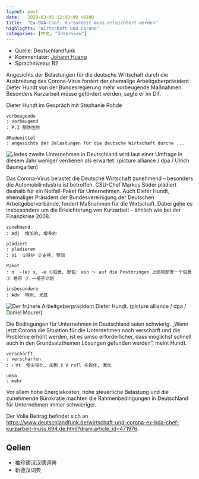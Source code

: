 ```yaml
---
layout: post
date:   2020-03-06 12:00:00 +0100
title:  "Ex-BDA-Chef: Kurzarbeit muss erleichtert werden"
highlights: "Wirtschaft und Corona"
categories: [中文, "Interview"]
---
```


- Quelle: Deutschlandfunk
- Kommentator: [Johann Huang](http://www.johannhuang.com/)
- Sprachniveau: B2


Angesichts der Belastungen für die deutsche Wirtschaft durch die Ausbreitung des Corona-Virus fordert der ehemalige Arbeitgeberpräsident Dieter Hundt von der Bundesregierung mehr vorbeugende Maßnahmen. Besonders Kurzarbeit müsse gefördert werden, sagte er im Dlf.

Dieter Hundt im Gespräch mit Stephanie Rohde

    vorbeugende
    : vorbeugend
    : P.I 预防性的

    @Redemittel
    : angesichts der Belastungen für die deutsche Wirtschaft durche ...


![Jedes zweite Unternehmen in Deutschland wird laut einer Umfrage in diesem Jahr weniger verdienen als erwartet. (picture alliance / dpa / Ulrich Baumgarten)](https://www.deutschlandfunk.de/media/thumbs/6/670b02d8e64cbc5f6dfc39df8ea93592v1_max_755x425_b3535db83dc50e27c1bb1392364c95a2.jpg?key=614b3e)

Das Corona-Virus belastet die Deutsche Wirtschaft zunehmend – besonders die Automobilindustrie ist betroffen. CSU-Chef Markus Söder plädiert deshalb für ein Notfall-Paket für Unternehmen. Auch Dieter Hundt, ehemaliger Präsident der Bundesvereinigung der Deutschen Arbeitgeberverbände, fordert Maßnahmen für die Wirtschaft. Dabei gehe es insbesondere um die Erleichterung von Kurzarbeit – ähnlich wie bei der Finanzkrise 2008. 

    zunehmend
    : Adj  增加的, 增多的

    plädiert
    : plädieren
    : Vi  ①辩护 ②支持, 赞同

    Paket
    : n  -(e) s, -e ①包裹, 邮包: ein ～ auf die Postbringen 上邮局邮寄一个包裹 ② 卷宗 ③ 一揽子计划

    insbesondere
    : Adv  特别, 尤其


![Der frühere Arbeitgeberpräsident Dieter Hundt. (picture alliance / dpa / Daniel Maurer)](https://www.deutschlandfunk.de/media/thumbs/6/68ca18aad8a3558c2a33aa198dc1241bv1_abs_550x309_b3535db83dc50e27c1bb1392364c95a2.jpg?key=bfc215)

Die Bedingungen für Unternehmen in Deutschland seien schwierig. „Wenn jetzt Corona die Situation für die Unternehmen noch verschärft und die Probleme erhöht werden, ist es umso erforderlicher, dass möglichst schnell auch in den Grundsatzthemen Lösungen gefunden werden“, meint Hundt.

    verschärft
    : verschärfen 
    : Ⅰ Vt  使尖锐化, 加剧 Ⅱ V refl 尖锐化, 激化

    umso
    : mehr


Vor allem hohe Energiekosten, hohe steuerliche Belastung und die zunehmende Bürokratie machten die Rahmenbedingungen in Deutschland für Unternehmen immer schwieriger.


Der Volle Beitrag befindet sich an <https://www.deutschlandfunk.de/wirtschaft-und-corona-ex-bda-chef-kurzarbeit-muss.694.de.html?dram:article_id=471976>.


## Qellen

- 袖珍德汉汉德词典
- 新德汉词典
